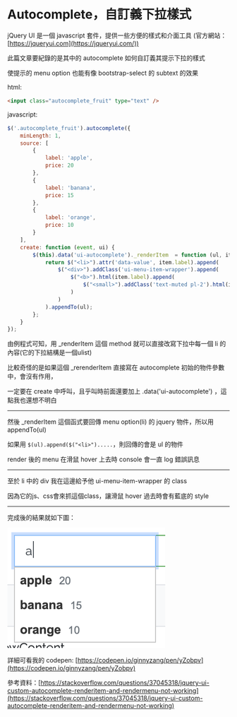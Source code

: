 # Autocomplete，自訂義下拉樣式


<!--more-->

jQuery UI 是一個 javascript 套件，提供一些方便的樣式和介面工具 (官方網站：[https://jqueryui.com](https://jqueryui.com/))

此篇文章要紀錄的是其中的 autocomplete 如何自訂義其提示下拉的樣式

使提示的 menu option 也能有像 bootstrap-select 的 subtext 的效果

html:

```html
<input class="autocomplete_fruit" type="text" />
```

javascript:

```javascript
$('.autocomplete_fruit').autocomplete({
    minLength: 1,
    source: [
        {
            label: 'apple',
            price: 20
        },
        {
            label: 'banana',
            price: 15
        },
        {
            label: 'orange',
            price: 10
        }
    ],
    create: function (event, ui) {
        $(this).data('ui-autocomplete')._renderItem  = function (ul, item) {
            return $("<li>").attr('data-value', item.label).append(
                $("<div>").addClass('ui-menu-item-wrapper').append(
                    $("<b>").html(item.label).append(
                        $("<small>").addClass('text-muted pl-2').html(item.price)
                    )
                )
            ).appendTo(ul);
        };
    }
});
```

由例程式可知，用 _renderItem 這個 method 就可以直接改寫下拉中每一個 li 的內容(它的下拉結構是一個ulist)

比較奇怪的是如果這個 _rerenderItem 直接寫在 autocomplete 初始的物件參數中，會沒有作用，

一定要在 create 中呼叫，且乎叫時前面還要加上 .data('ui-autocomplete') ，這點我也還想不明白

---

然後 _renderItem 這個函式要回傳 menu option(li) 的 jquery 物件，所以用 appendTo(ul)

如果用 `$(ul).append($("<li>").....`，則回傳的會是 ul 的物件

render 後的 menu 在滑鼠 hover 上去時 console 會一直 log 錯誤訊息

---

至於 li 中的 div 我在這邊給予他 ui-menu-item-wrapper 的 class

因為它的js、css會來抓這個class，讓滑鼠 hover 過去時會有藍底的 style

---

完成後的結果就如下圖：

![](result.png)

詳細可看我的 codepen: [https://codepen.io/ginnyzang/pen/yZobpv](https://codepen.io/ginnyzang/pen/yZobpv)

參考資料：[https://stackoverflow.com/questions/37045318/jquery-ui-custom-autocomplete-renderitem-and-rendermenu-not-working](https://stackoverflow.com/questions/37045318/jquery-ui-custom-autocomplete-renderitem-and-rendermenu-not-working)

